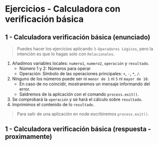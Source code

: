 # Ejercicios - Calculadora con verificación básica

## 1 - Calculadora verificación básica (enunciado)

> Puedes hacer los ejercicios aplicando `3-Operadores Lógicos`, pero la intención es que lo hagas solo con `Relacionales`.

1. Añadimos variables locales: `numero1`, `numero2`, `operación` y `resultado`.
    - Número 1 y 2: Números para operar
    - Operación: Símbolo de las operaciones principales: `+`, `-`, `*`, `/`.
2. Ninguno de los números puede ser ni `menor de 1` ni `5` ni `mayor de 10`.
    - En caso de no coincidir, mostraremos un mensaje informando del error.
    - Saldremos de la aplicación con el comando `process.exit()`.
3. Se comprobará la `operación` y se hará el cálculo sobre `resultado`.
4. Imprimimos el contenido de lo `resultado`.

> Para salir de una aplicación en node escribiremos `process.exit()`.

## 1 - Calculadora verificación básica (respuesta - proximamente)
